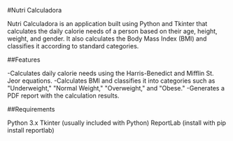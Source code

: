 #Nutri Calculadora

Nutri Calculadora is an application built using Python and Tkinter that calculates the daily calorie needs of a person based on their age, height, weight, and gender. It also calculates the Body Mass Index (BMI) and classifies it according to standard categories.

##Features

-Calculates daily calorie needs using the Harris-Benedict and Mifflin St. Jeor equations.
-Calculates BMI and classifies it into categories such as "Underweight," "Normal Weight," "Overweight," and "Obese."
-Generates a PDF report with the calculation results.

##Requirements

Python 3.x
Tkinter (usually included with Python)
ReportLab (install with pip install reportlab)
